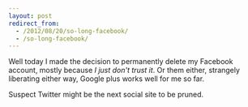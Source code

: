 ```yaml
---
layout: post
redirect_from:
  - /2012/08/20/so-long-facebook/
  - /so-long-facebook/
---
```


Well today I made the decision to permanently delete my Facebook account, mostly because _I just don't trust it_. Or them either, strangely liberating either way, Google plus works well for me so far.

Suspect Twitter might be the next social site to be pruned.
